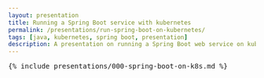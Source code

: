```yaml
---
layout: presentation
title: Running a Spring Boot service with kubernetes
permalink: /presentations/run-spring-boot-on-kubernetes/
tags: [java, kubernetes, spring boot, presentation]
description: A presentation on running a Spring Boot web service on kubernetes, with command line instructions on how to run the app.
---
```


<pre>{% include presentations/000-spring-boot-on-k8s.md %}</pre>
